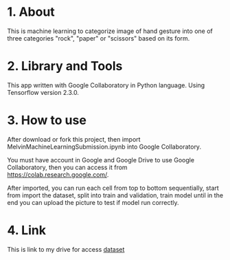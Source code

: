 # 1. About
This is machine learning to categorize image of hand gesture into one of three categories "rock", "paper" or "scissors" based on its form.

# 2. Library and Tools
This app written with Google Collaboratory in Python language. Using Tensorflow version 2.3.0.

# 3. How to use
After download or fork this project, then import MelvinMachineLearningSubmission.ipynb into Google Collaboratory.

You must have account in Google and Google Drive to use Google Collaboratory, then you can access it from https://colab.research.google.com/.

After imported, you can run each cell from top to bottom sequentially, start from import the dataset, split into train and validation, train model until in the end you can upload the picture to test if model run correctly.

# 4. Link
This is link to my drive for access [dataset](https://drive.google.com/drive/folders/1FImC7GpHhILqtFGD8SE_HONk_5bAxObV?usp=sharing)